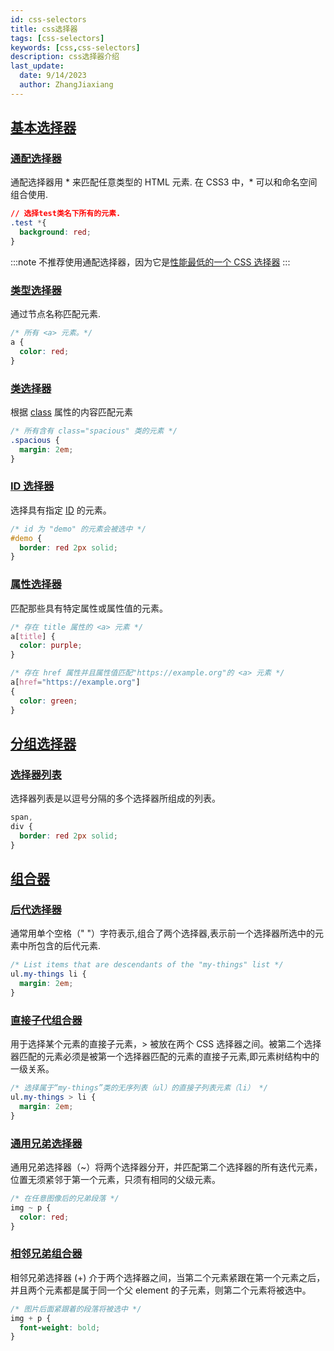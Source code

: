 ```yaml
---
id: css-selectors
title: css选择器
tags: [css-selectors]
keywords: [css,css-selectors]
description: css选择器介绍
last_update:
  date: 9/14/2023
  author: ZhangJiaxiang
---
```

## [基本选择器](https://developer.mozilla.org/zh-CN/docs/Web/CSS/CSS_Selectors#%E5%9F%BA%E6%9C%AC%E9%80%89%E6%8B%A9%E5%99%A8)
### [通配选择器](https://developer.mozilla.org/en-US/docs/Web/CSS/Universal_selectors)

通配选择器用 * 来匹配任意类型的 HTML 元素.
在 CSS3 中，* 可以和命名空间组合使用.
```css
// 选择test类名下所有的元素.
.test *{
  background: red;
}
```
:::note
不推荐使用通配选择器，因为它是[性能最低的一个 CSS 选择器](https://www.stevesouders.com/blog/2009/06/18/simplifying-css-selectors/)
:::
### [类型选择器](https://developer.mozilla.org/en-US/docs/Web/CSS/Type_selectors)
通过节点名称匹配元素.
```css
/* 所有 <a> 元素。*/
a {
  color: red;
}
```
### [类选择器](https://developer.mozilla.org/en-US/docs/Web/CSS/Class_selectors)
根据 [class](https://developer.mozilla.org/en-US/docs/Web/HTML/Global_attributes#class) 属性的内容匹配元素
```css
/* 所有含有 class="spacious" 类的元素 */
.spacious {
  margin: 2em;
}
```
### [ID 选择器](https://developer.mozilla.org/zh-CN/docs/Web/CSS/ID_selectors)
选择具有指定 [ID](https://developer.mozilla.org/zh-CN/docs/Web/HTML/Global_attributes/id) 的元素。
```css
/* id 为 "demo" 的元素会被选中 */
#demo {
  border: red 2px solid;
}
```
### [属性选择器](https://developer.mozilla.org/zh-CN/docs/Web/CSS/Attribute_selectors)
匹配那些具有特定属性或属性值的元素。
```css
/* 存在 title 属性的 <a> 元素 */
a[title] {
  color: purple;
}

/* 存在 href 属性并且属性值匹配"https://example.org"的 <a> 元素 */
a[href="https://example.org"]
{
  color: green;
}
```
## [分组选择器](https://developer.mozilla.org/zh-CN/docs/Web/CSS/CSS_Selectors#%E5%88%86%E7%BB%84%E9%80%89%E6%8B%A9%E5%99%A8%EF%BC%88grouping_selector%EF%BC%89)
### [选择器列表](https://developer.mozilla.org/zh-CN/docs/Web/CSS/Selector_list)
选择器列表是以逗号分隔的多个选择器所组成的列表。
```css
span,
div {
  border: red 2px solid;
}
```
## [组合器](https://developer.mozilla.org/zh-CN/docs/Web/CSS/CSS_Selectors#%E7%BB%84%E5%90%88%E5%99%A8%EF%BC%88combinator%EF%BC%89)
### [后代选择器](https://developer.mozilla.org/zh-CN/docs/Web/CSS/Descendant_combinator)
通常用单个空格（" "）字符表示,组合了两个选择器,表示前一个选择器所选中的元素中所包含的后代元素.
```css
/* List items that are descendants of the "my-things" list */
ul.my-things li {
  margin: 2em;
}
```
### [直接子代组合器](https://developer.mozilla.org/zh-CN/docs/Web/CSS/Child_combinator)
用于选择某个元素的直接子元素，> 被放在两个 CSS 选择器之间。被第二个选择器匹配的元素必须是被第一个选择器匹配的元素的直接子元素,即元素树结构中的一级关系。
```css
/* 选择属于“my-things”类的无序列表（ul）的直接子列表元素（li） */
ul.my-things > li {
  margin: 2em;
}
```
### [通用兄弟选择器](https://developer.mozilla.org/zh-CN/docs/Web/CSS/General_sibling_combinator)
通用兄弟选择器（~）将两个选择器分开，并匹配第二个选择器的所有迭代元素，位置无须紧邻于第一个元素，只须有相同的父级元素。
```css
/* 在任意图像后的兄弟段落 */
img ~ p {
  color: red;
}
```
### [相邻兄弟组合器](https://developer.mozilla.org/zh-CN/docs/Web/CSS/Adjacent_sibling_combinator)
相邻兄弟选择器 (+) 介于两个选择器之间，当第二个元素紧跟在第一个元素之后，并且两个元素都是属于同一个父 element 的子元素，则第二个元素将被选中。
```css
/* 图片后面紧跟着的段落将被选中 */
img + p {
  font-weight: bold;
}
```
